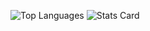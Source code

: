 <!-- --
### Hi there 👋

**jpedro/jpedro** is a ✨ _special_ ✨ repository because its `README.md` (this file) appears on your GitHub profile.

Here are some ideas to get you started:

- 🔭 I’m currently working on ...
- 🌱 I’m currently learning ...
- 👯 I’m looking to collaborate on ...
- 🤔 I’m looking for help with ...
- 💬 Ask me about ...
- 📫 How to reach me: ...
- 😄 Pronouns: ...
- ⚡ Fun fact: ...
!-- -->

![Top Languages](https://github-readme-stats.vercel.app/api/top-langs/?username=jpedro&layout=compact&_theme=dark)
![Stats Card](https://github-readme-stats.vercel.app/api?username=jpedro&_show_icons=true&_theme=dark)
